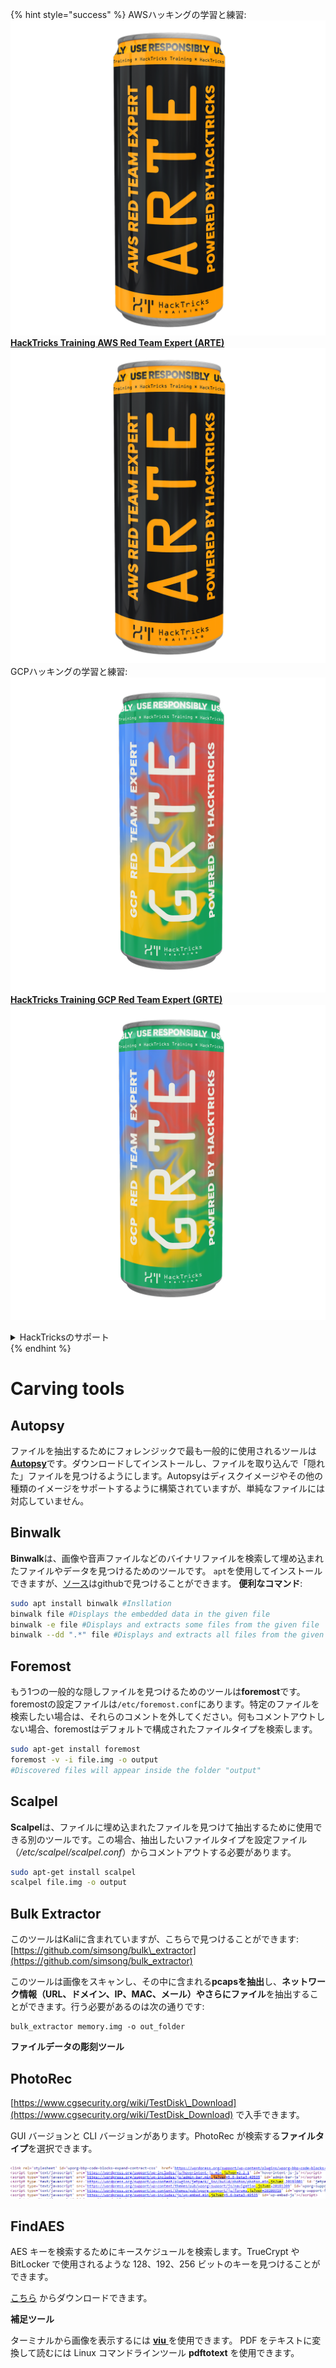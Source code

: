{% hint style="success" %}
AWSハッキングの学習と練習:<img src="/.gitbook/assets/arte.png" alt="" data-size="line">[**HackTricks Training AWS Red Team Expert (ARTE)**](https://training.hacktricks.xyz/courses/arte)<img src="/.gitbook/assets/arte.png" alt="" data-size="line">\
GCPハッキングの学習と練習: <img src="/.gitbook/assets/grte.png" alt="" data-size="line">[**HackTricks Training GCP Red Team Expert (GRTE)**<img src="/.gitbook/assets/grte.png" alt="" data-size="line">](https://training.hacktricks.xyz/courses/grte)

<details>

<summary>HackTricksのサポート</summary>

* [**サブスクリプションプラン**](https://github.com/sponsors/carlospolop)をチェックしてください！
* 💬 [**Discordグループ**](https://discord.gg/hRep4RUj7f)に参加するか、[**telegramグループ**](https://t.me/peass)に参加するか、**Twitter** 🐦 [**@hacktricks\_live**](https://twitter.com/hacktricks\_live)**をフォロー**してください。
* **HackTricks**と[**HackTricks Cloud**](https://github.com/carlospolop/hacktricks-cloud)のGitHubリポジトリにPRを提出して、ハッキングトリックを共有してください。

</details>
{% endhint %}


# Carving tools

## Autopsy

ファイルを抽出するためにフォレンジックで最も一般的に使用されるツールは[**Autopsy**](https://www.autopsy.com/download/)です。ダウンロードしてインストールし、ファイルを取り込んで「隠れた」ファイルを見つけるようにします。Autopsyはディスクイメージやその他の種類のイメージをサポートするように構築されていますが、単純なファイルには対応していません。

## Binwalk <a id="binwalk"></a>

**Binwalk**は、画像や音声ファイルなどのバイナリファイルを検索して埋め込まれたファイルやデータを見つけるためのツールです。
`apt`を使用してインストールできますが、[ソース](https://github.com/ReFirmLabs/binwalk)はgithubで見つけることができます。
**便利なコマンド**:
```bash
sudo apt install binwalk #Insllation
binwalk file #Displays the embedded data in the given file
binwalk -e file #Displays and extracts some files from the given file
binwalk --dd ".*" file #Displays and extracts all files from the given file
```
## Foremost

もう1つの一般的な隠しファイルを見つけるためのツールは**foremost**です。 foremostの設定ファイルは`/etc/foremost.conf`にあります。特定のファイルを検索したい場合は、それらのコメントを外してください。何もコメントアウトしない場合、foremostはデフォルトで構成されたファイルタイプを検索します。
```bash
sudo apt-get install foremost
foremost -v -i file.img -o output
#Discovered files will appear inside the folder "output"
```
## **Scalpel**

**Scalpel**は、ファイルに埋め込まれたファイルを見つけて抽出するために使用できる別のツールです。この場合、抽出したいファイルタイプを設定ファイル（_/etc/scalpel/scalpel.conf_）からコメントアウトする必要があります。
```bash
sudo apt-get install scalpel
scalpel file.img -o output
```
## Bulk Extractor

このツールはKaliに含まれていますが、こちらで見つけることができます: [https://github.com/simsong/bulk\_extractor](https://github.com/simsong/bulk_extractor)

このツールは画像をスキャンし、その中に含まれる**pcapsを抽出**し、**ネットワーク情報（URL、ドメイン、IP、MAC、メール）**やさらに**ファイル**を抽出することができます。行う必要があるのは次の通りです:
```text
bulk_extractor memory.img -o out_folder
```
**ファイルデータの彫刻ツール**

## PhotoRec

[https://www.cgsecurity.org/wiki/TestDisk\_Download](https://www.cgsecurity.org/wiki/TestDisk_Download) で入手できます。

GUI バージョンと CLI バージョンがあります。PhotoRec が検索する**ファイルタイプ**を選択できます。

![](../../../.gitbook/assets/image%20%28524%29.png)

## FindAES

AES キーを検索するためにキースケジュールを検索します。TrueCrypt や BitLocker で使用されるような 128、192、256 ビットのキーを見つけることができます。

[こちら](https://sourceforge.net/projects/findaes/) からダウンロードできます。

**補足ツール**

ターミナルから画像を表示するには [**viu** ](https://github.com/atanunq/viu)を使用できます。
PDF をテキストに変換して読むには Linux コマンドラインツール **pdftotext** を使用できます。
